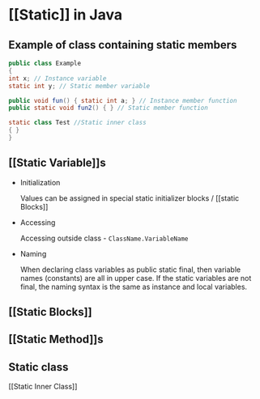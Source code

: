 # [[Static]] in Java

## Example of class containing static members

```java
public class Example
{
int x; // Instance variable
static int y; // Static member variable

public void fun() { static int a; } // Instance member function
public static void fun2() { } // Static member function 

static class Test //Static inner class
{ }
}
```

## [[Static Variable]]s

- Initialization

    Values can be assigned in special static initializer blocks / [[static Blocks]]

- Accessing

    Accessing outside class - `ClassName.VariableName`

- Naming

    When declaring class variables as public static final, then variable names (constants) are all in upper case. If the static variables are not final, the naming syntax is the same as instance and local variables.

## [[Static Blocks]]

## [[Static Method]]s

## Static class

[[Static Inner Class]]
